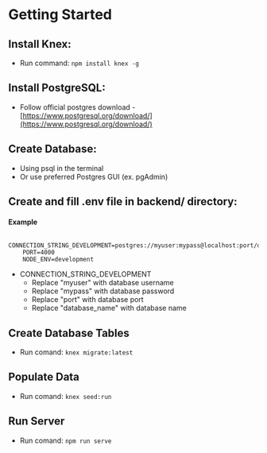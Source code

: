 #  Getting Started

## Install Knex:
* Run command: `npm install knex -g`

## Install PostgreSQL:
* Follow official postgres download - [https://www.postgresql.org/download/](https://www.postgresql.org/download/) 

## Create Database:
* Using psql in the terminal
* Or use preferred Postgres GUI (ex. pgAdmin)

## Create and fill .env file in backend/ directory:

#### Example
```
    CONNECTION_STRING_DEVELOPMENT=postgres://myuser:mypass@localhost:port/database_name
    PORT=4000
    NODE_ENV=development
```
* CONNECTION_STRING_DEVELOPMENT
  * Replace "myuser" with database username
  * Replace "mypass" with database password
  * Replace "port" with database port
  * Replace "database_name" with database name

## Create Database Tables
* Run comand: `knex migrate:latest`

## Populate Data
* Run comand: `knex seed:run`

## Run Server
* Run comand: `npm run serve`
